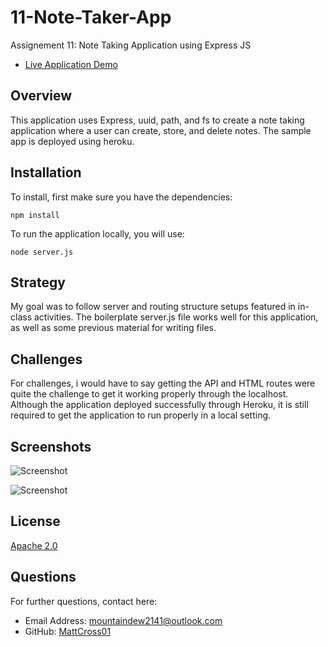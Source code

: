 # 11-Note-Taker-App
Assignement 11: Note Taking Application using Express JS

* [Live Application Demo](https://notetakerapp11.herokuapp.com/)

## Overview

This application uses Express, uuid, path, and fs to create a note taking application where a user can create, store, and delete notes. The sample app is deployed using heroku.

## Installation

To install, first make sure you have the dependencies:

`npm install`

To run the application locally, you will use:

`node server.js`

## Strategy

My goal was to follow server and routing structure setups featured in in-class activities. The boilerplate server.js file works well for this application, as well as some previous material for writing files.

## Challenges

For challenges, i would have to say getting the API and HTML routes were quite the challenge to get it working properly through the localhost. Although the application deployed successfully through Heroku, it is still required to get the application to run properly in a local setting. 

## Screenshots

![Screenshot](https://i.ibb.co/8cLLwsw/jiefiejf.png)

![Screenshot](https://i.ibb.co/L822DyQ/hwhd.png)

## License

[Apache 2.0](https://opensource.org/licenses/Apache2.0)

## Questions

For further questions, contact here:
* Email Address: mountaindew2141@outlook.com
* GitHub: [MattCross01](https://github.com/MattCross01)
